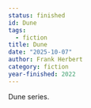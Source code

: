 ```yaml
---
status: finished
id: Dune
tags:
  - fiction
title: Dune
date: "2025-10-07"
author: Frank Herbert
category: fiction
year-finished: 2022
---
```


Dune series.
